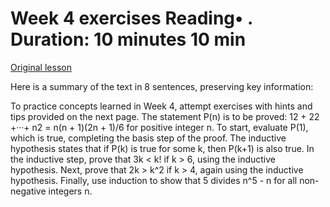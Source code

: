 # Week 4 exercises Reading• . Duration: 10 minutes 10 min

[Original lesson](https://www.coursera.org/learn/uol-fundamentals-of-computer-science/supplement/NjDqO/week-4-exercises)

Here is a summary of the text in 8 sentences, preserving key information:

To practice concepts learned in Week 4, attempt exercises with hints and tips provided on the next page. The statement P(n) is to be proved: 12 + 22 +···+ n2 = n(n + 1)(2n + 1)/6 for positive integer n. To start, evaluate P(1), which is true, completing the basis step of the proof. The inductive hypothesis states that if P(k) is true for some k, then P(k+1) is also true. In the inductive step, prove that 3k < k! if k > 6, using the inductive hypothesis. Next, prove that 2k > k^2 if k > 4, again using the inductive hypothesis. Finally, use induction to show that 5 divides n^5 - n for all non-negative integers n.


